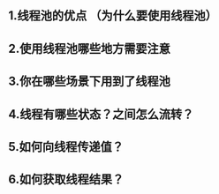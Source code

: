 ## 1.线程池的优点 （为什么要使用线程池）

## 2.使用线程池哪些地方需要注意

## 3.你在哪些场景下用到了线程池

## 4.线程有哪些状态？之间怎么流转？

## 5.如何向线程传递值？

## 6.如何获取线程结果？
